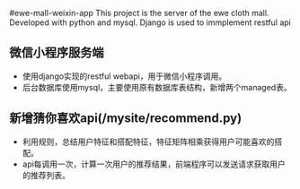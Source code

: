 #ewe-mall-weixin-app
This project is the server of the ewe cloth mall. Developed with python and mysql. Django is used to immplement restful api

## 微信小程序服务端
* 使用django实现的restful webapi，用于微信小程序调用。
* 后台数据库使用mysql，主要使用原有数据库表结构，新增两个managed表。

## 新增猜你喜欢api(/mysite/recommend.py)
* 利用规则，总结用户特征和搭配特征，特征矩阵相乘获得用户可能喜欢的搭配。
* api每调用一次，计算一次用户的推荐结果，前端程序可以发送请求获取用户的推荐列表。

